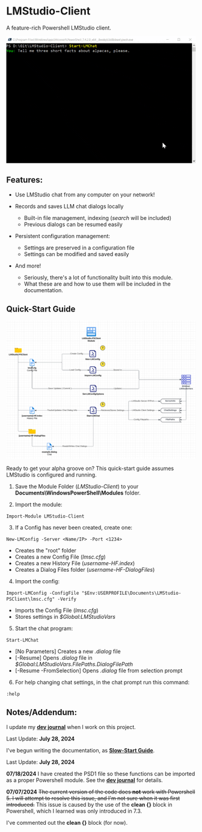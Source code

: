 # LMStudio-Client

A feature-rich Powershell LMStudio client.

![](/Docs/images/alpacas-prompt.gif)


## Features:

- Use LMStudio chat from any computer on your network!

- Records and saves LLM chat dialogs locally
  - Built-in file management, indexing (*search* will be included)
  - Previous dialogs can be resumed easily 

- Persistent configuration management:
  - Settings are preserved in a configuration file
  - Settings can be modified and saved easily

- And more!
  - Seriously, there's a lot of functionality built into this module.
  - What these are and how to use them will be included in the documentation.


## Quick-Start Guide
![](/Docs/images/quickstart-diagram.png)

Ready to get your alpha groove on? This quick-start guide assumes LMStudio is configured and running.

1. Save the Module Folder (*LMStudio-Client*) to your **Documents\WindowsPowerShell\Modules** folder.

2. Import the module:
```
Import-Module LMStudio-Client
```

3. If a Config has never been created, create one:
```
New-LMConfig -Server <Name/IP> -Port <1234>
```
- Creates the "root" folder
- Creates a new Config File (*lmsc.cfg*)
- Creates a new History File (*username-HF.index*)
- Creates a Dialog Files folder (*username-HF-DialogFiles*)

4. Import the config:
```
Import-LMConfig -ConfigFile "$Env:USERPROFILE\Documents\LMStudio-PSClient\lmsc.cfg" -Verify
```
- Imports the Config File (*lmsc.cfg*)
- Stores settings in *$Global:LMStudioVars*

5. Start the chat program:
```
Start-LMChat
```
- [No Parameters] Creates a new *.dialog* file
- [-Resume] Opens *.dialog* file in *$Global:LMStudioVars.FilePaths.DialogFilePath*
- [-Resume -FromSelection] Opens *.dialog* file from selection prompt


6. For help changing chat settings, in the chat prompt run this command:
```
:help
```

## Notes/Addendum:

I update my [**dev journal**](./Docs/Dev-Journal.md) when I work on this project.

Last Update: **July 28, 2024**

I've begun writing the documentation, as [**Slow-Start Guide**](./Docs/Slow-Start-Guide.md).

Last Update: **July 28, 2024**

**07/18/2024** I have created the PSD1 file so these functions can be imported as a proper Powershell module. See the [**dev journal**](./Docs/Dev-Journal.md) for details.

**07/07/2024** ~~The current version of the code does **not** work with Powershell 5. I will attempt to resolve this issue, and I'm not sure when it was first introduced.~~ This issue is caused by the use of the **clean {}** block in Powershell, which I learned was only introduced in 7.3.

I've commented out the **clean {}** block (for now).
